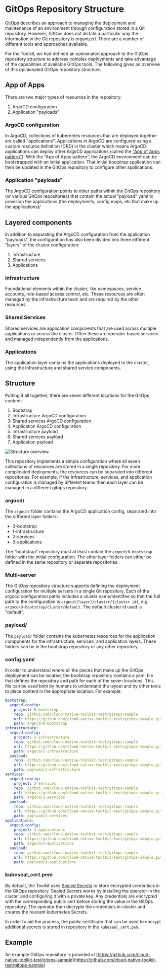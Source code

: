 # GitOps Repository Structure

[GitOps](../../concepts/gitops/) describes an approach to managing the deployment and maintenance of an environment through configuration stored in a Git repository. However, GitOps does not dictate a particular way the information in the Git repository is organized. There are a number of different tools and approaches available.

For the Toolkit, we had defined an opinionated approach to the GitOps repository structure to address complex deployments and take advantage of the capabilities of available GitOps tools. The following gives an overview of this opinionated GitOps repository structure. 

## App of Apps

There are two major types of resources in the repository:

1. ArgoCD configuration
2. Application "payloads"

### ArgoCD configuration

In ArgoCD, collections of kubernetes resources that are deployed together are called "applications". Applications in ArgoCD are configured using a custom resource definition (CRD) in the cluster which means ArgoCD applications can deploy other ArgoCD applications (called the ["App of Apps pattern"](https://argoproj.github.io/argo-cd/operator-manual/cluster-bootstrapping/#app-of-apps-pattern)). With the "App of Apps pattern", the ArgoCD environment can be bootstrapped with an initial application. That initial bootstrap application can then be updated in the GitOps repository to configure other applications.

### Application "payloads"

The ArgoCD configuration points to other paths within the GitOps repository (or various GitOps repositories) that contain the actual "payload" yaml to provision the applications (the deployments, config maps, etc that make up the applications)/

## Layered components

In addition to separating the ArgoCD configuration from the application "payloads", the configuration has also been divided into three different "layers" of the cluster configuration:

1. Infrastructure
2. Shared services
3. Applications

### Infrastructure

Foundational elements within the cluster, like namespaces, service accounts, role-based access control, etc. These resources are often managed by the infrastructure team and are required by the other resources.

### Shared Services

Shared services are application components that are used across multiple applications or across the cluster. Often these are operator-based services and managed independently from the applications.

### Applications

The application layer contains the applications deployed to the cluster, using the infrastructure and shared service components.

## Structure

Putting it all together, there are seven different locations for the GitOps content:

1. Bootstrap
2. Infrastructure ArgoCD configuration
3. Shared services ArgoCD configuration
4. Application ArgoCD configuration
5. Infrastructure payload
6. Shared services payload
7. Application payload

![Structure overview](https://operate.cloudnativetoolkit.dev/images/gitops-structure-overview.png)

This repository implements a simple configuration where all seven collections of resources are stored in a single repository. For more complicated deployments, the resources can be separated into different repositories. For example, if the infrastructure, services, and application configuration is managed by different teams then each layer can be managed in a different gitops repository.

### argocd/

The `argocd/` folder contains the ArgoCD application config, separated into the different layer folders:

- 0-bootstrap
- 1-infrastructure
- 2-services
- 3-applications

The "bootstrap" repository must at least contain the `argocd/0-bootstrap` folder with the initial configuration. The other layer folders can either be defined in the same repository or separate repositories.

### Multi-server

The GitOps repository structure supports defining the deployment configuration for multiple servers in a single Git repository. Each of the argocd configuration paths includes a cluster name/identifier so that the full path to the configuration is `argocd/{layer}/cluster/{cluster id}`, e.g. `argocd/0-bootstrap/cluster/default`. The default cluster id used is "default". 

### payload/

The `payload/` folder contains the kubernetes resources for the application components for the infrastructure, services, and application layers. These folders can be in the bootstrap repository or any other repository.

### config.yaml

In order to understand where all the pieces that make up the GitOps deployment can be located, the bootstrap repository contains a yaml file that defines the repository and path for each of the seven locations. This file can be used both by humans to understand the layout and by other tools to place content in the appropriate location. For example:

```yaml
bootstrap:
  argocd-config:
    project: 0-bootstrap
    repo: github.com/cloud-native-toolkit-test/gitops-sample
    url: https://github.com/cloud-native-toolkit-test/gitops-sample.git
    path: argocd/0-bootstrap
infrastructure:
  argocd-config:
    project: 1-infrastructure
    repo: github.com/cloud-native-toolkit-test/gitops-sample
    url: https://github.com/cloud-native-toolkit-test/gitops-sample.git
    path: argocd/1-infrastructure
  payload:
    repo: github.com/cloud-native-toolkit-test/gitops-sample
    url: https://github.com/cloud-native-toolkit-test/gitops-sample.git
    path: payload/1-infrastructure
services:
  argocd-config:
    project: 2-services
    repo: github.com/cloud-native-toolkit-test/gitops-sample
    url: https://github.com/cloud-native-toolkit-test/gitops-sample.git
    path: argocd/2-services
  payload:
    repo: github.com/cloud-native-toolkit-test/gitops-sample
    url: https://github.com/cloud-native-toolkit-test/gitops-sample.git
    path: payload/2-services
applications:
  argocd-config:
    project: 3-applications
    repo: github.com/cloud-native-toolkit-test/gitops-sample
    url: https://github.com/cloud-native-toolkit-test/gitops-sample.git
    path: argocd/3-applications
  payload:
    repo: github.com/cloud-native-toolkit-test/gitops-sample
    url: https://github.com/cloud-native-toolkit-test/gitops-sample.git
    path: payload/3-applications
```

### kubeseal_cert.pem

By default, the Toolkit uses [Sealed Secrets](https://github.com/bitnami-labs/sealed-secrets) to store encrypted credentials in the GitOps repository. Sealed Secrets works by installing the operator in the cluster and configuring it with a private key. Any credentials are encrypted with the corresponding public cert before storing the value in the GitOps repository. The operator then decrypts the credentials in-cluster and creates the relevant kubernetes Secrets.

In order to aid the process, the public certificate that can be used to encrypt additional secrets is stored in repository in the `kubeseal_cert.pem`.

## Example

An example GitOps repository is provided at [https://github.com/cloud-native-toolkit-test/gitops-sample](https://github.com/cloud-native-toolkit-test/gitops-sample)
